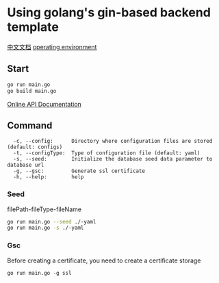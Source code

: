 # Using golang's gin-based backend template


[中文文档](./README-CN.md)
[operating environment](./DEVEN.md)
## Start

```sh
go run main.go
go build main.go
```

[Online API Documentation](https://www.apifox.cn/apidoc/project-2379970/api-65717385)


## Command

```
  -c, --config:      Directory where configuration files are stored (default: configs)
  -t, --configType:  Type of configuration file (default: yaml)
  -s, --seed:        Initialize the database seed data parameter to database url
  -g, --gsc:         Generate ssl certificate
  -h, --help:        help
```

### Seed
filePath-fileType-fileName
```sh
go run main.go --seed ./-yaml
go run main.go -s ./-yaml
```

### Gsc
Before creating a certificate, you need to create a certificate storage
```
go run main.go -g ssl
```
